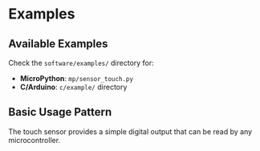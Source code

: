 # Examples

## Available Examples

Check the `software/examples/` directory for:

- **MicroPython**: `mp/sensor_touch.py`
- **C/Arduino**: `c/example/` directory

## Basic Usage Pattern

The touch sensor provides a simple digital output that can be read by any microcontroller.